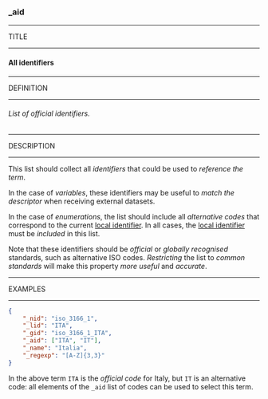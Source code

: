 ### _aid



------
TITLE

------

#### All identifiers



------
DEFINITION

------

###### List of official identifiers.



------
DESCRIPTION

------

This list should collect all *identifiers* that could be used to *reference the term*.

In the case of *variables*, these identifiers may be useful to *match the descriptor* when receiving external datasets.

In the case of *enumerations*, the list should include all *alternative codes* that correspond to the current [local identifier](_lid.md). In all cases, the [local identifier](_lid.md) must be *included* in this list.

Note that these identifiers should be *official* or *globally recognised* standards, such as alternative ISO codes. *Restricting* the list to *common standards* will make this property *more useful* and *accurate*.



------
EXAMPLES

------

```json
{
	"_nid": "iso_3166_1",
	"_lid": "ITA",
	"_gid": "iso_3166_1_ITA",
	"_aid": ["ITA", "IT"],
	"_name": "Italia",
	"_regexp": "[A-Z]{3,3}"
}
```

In the above term `ITA` is the *official code* for Italy, but `IT` is an alternative code: all elements of the `_aid` list of codes can be used to select this term.